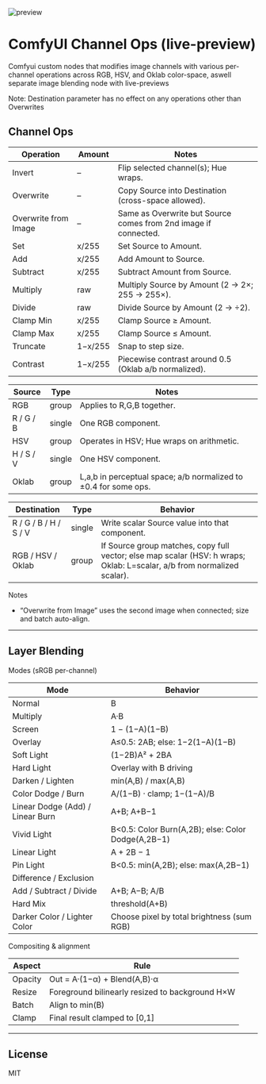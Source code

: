 ![preview](./preview.gif)

# ComfyUI Channel Ops (live-preview)

Comfyui custom nodes that modifies image channels with various per-channel operations across RGB, HSV, and Oklab color-space,  aswell separate image blending node with live-previews


Note: Destination parameter has no effect on any operations other than Overwrites


## Channel Ops



| Operation | Amount | Notes |
|-----------|--------|-------|
| Invert | – | Flip selected channel(s); Hue wraps. |
| Overwrite | – | Copy Source into Destination (cross-space allowed). |
| Overwrite from Image | – | Same as Overwrite but Source comes from 2nd image if connected. |
| Set | x/255 | Set Source to Amount. |
| Add | x/255 | Add Amount to Source. |
| Subtract | x/255 | Subtract Amount from Source. |
| Multiply | raw | Multiply Source by Amount (2 → 2×; 255 → 255×). |
| Divide | raw | Divide Source by Amount (2 → ÷2). |
| Clamp Min | x/255 | Clamp Source ≥ Amount. |
| Clamp Max | x/255 | Clamp Source ≤ Amount. |
| Truncate | 1−x/255 | Snap to step size. |
| Contrast | 1−x/255 | Piecewise contrast around 0.5 (Oklab a/b normalized). |


| Source | Type | Notes |
|--------|------|-------|
| RGB | group | Applies to R,G,B together. |
| R / G / B | single | One RGB component. |
| HSV | group | Operates in HSV; Hue wraps on arithmetic. |
| H / S / V | single | One HSV component. |
| Oklab | group | L,a,b in perceptual space; a/b normalized to ±0.4 for some ops. |

| Destination | Type | Behavior |
|-------------|------|----------|
| R / G / B / H / S / V | single | Write scalar Source value into that component. |
| RGB / HSV / Oklab | group | If Source group matches, copy full vector; else map scalar (HSV: h wraps; Oklab: L=scalar, a/b from normalized scalar). |

Notes
- “Overwrite from Image” uses the second image when connected; size and batch auto-align.

---

## Layer Blending

Modes (sRGB per-channel)

| Mode | Behavior |
|------|----------|
| Normal | B |
| Multiply | A·B |
| Screen | 1 − (1−A)(1−B) |
| Overlay | A≤0.5: 2AB; else: 1−2(1−A)(1−B) |
| Soft Light | (1−2B)A² + 2BA |
| Hard Light | Overlay with B driving |
| Darken / Lighten | min(A,B) / max(A,B) |
| Color Dodge / Burn | A/(1−B) · clamp; 1−(1−A)/B |
| Linear Dodge (Add) / Linear Burn | A+B; A+B−1 |
| Vivid Light | B<0.5: Color Burn(A,2B); else: Color Dodge(A,2B−1) |
| Linear Light | A + 2B − 1 |
| Pin Light | B<0.5: min(A,2B); else: max(A,2B−1) |
| Difference / Exclusion | |A−B|; A+B−2AB |
| Add / Subtract / Divide | A+B; A−B; A/B |
| Hard Mix | threshold(A+B) |
| Darker Color / Lighter Color | Choose pixel by total brightness (sum RGB) |

Compositing & alignment

| Aspect | Rule |
|--------|------|
| Opacity | Out = A·(1−α) + Blend(A,B)·α |
| Resize | Foreground bilinearly resized to background H×W |
| Batch | Align to min(B) |
| Clamp | Final result clamped to [0,1] |

---


## License
MIT
